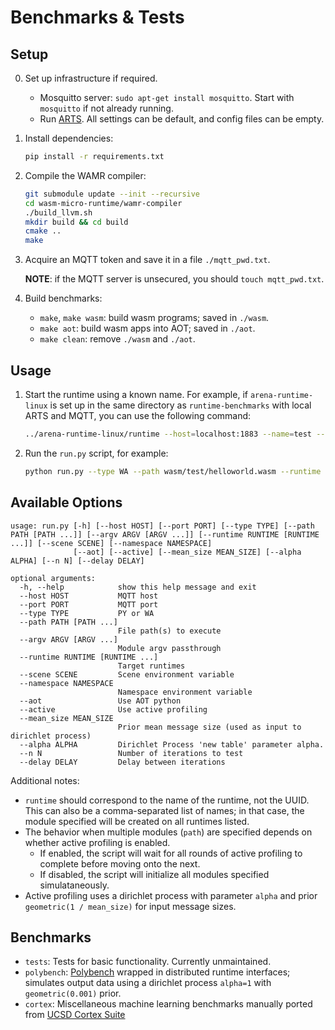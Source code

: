 # Benchmarks & Tests

## Setup

0. Set up infrastructure if required.

    - Mosquitto server: ```sudo apt-get install mosquitto```. Start with ```mosquitto``` if not already running.
    - Run [ARTS](https://github.com/conix-center/arts). All settings can be default, and config files can be empty.

1. Install dependencies:
    ```sh
    pip install -r requirements.txt
    ```

2. Compile the WAMR compiler:
    ```sh
    git submodule update --init --recursive
    cd wasm-micro-runtime/wamr-compiler
    ./build_llvm.sh
    mkdir build && cd build
    cmake ..
    make
    ```

3. Acquire an MQTT token and save it in a file ```./mqtt_pwd.txt```.

    **NOTE**: if the MQTT server is unsecured, you should ```touch mqtt_pwd.txt```.

4. Build benchmarks:

    - ```make```, ```make wasm```: build wasm programs; saved in ```./wasm```.
    - ```make aot```: build wasm apps into AOT; saved in ```./aot```.
    - ```make clean```: remove ```./wasm``` and ```./aot```.

## Usage

1. Start the runtime using a known name. For example, if ```arena-runtime-linux``` is set up in the same directory as ```runtime-benchmarks``` with local ARTS and MQTT, you can use the following command:

    ```sh
    ../arena-runtime-linux/runtime --host=localhost:1883 --name=test --dir=. --appdir=.
    ``` 

2. Run the ```run.py``` script, for example:
    ```sh
    python run.py --type WA --path wasm/test/helloworld.wasm --runtime test
    ```

## Available Options

```
usage: run.py [-h] [--host HOST] [--port PORT] [--type TYPE] [--path PATH [PATH ...]] [--argv ARGV [ARGV ...]] [--runtime RUNTIME [RUNTIME ...]] [--scene SCENE] [--namespace NAMESPACE]
              [--aot] [--active] [--mean_size MEAN_SIZE] [--alpha ALPHA] [--n N] [--delay DELAY]

optional arguments:
  -h, --help            show this help message and exit
  --host HOST           MQTT host
  --port PORT           MQTT port
  --type TYPE           PY or WA
  --path PATH [PATH ...]
                        File path(s) to execute
  --argv ARGV [ARGV ...]
                        Module argv passthrough
  --runtime RUNTIME [RUNTIME ...]
                        Target runtimes
  --scene SCENE         Scene environment variable
  --namespace NAMESPACE
                        Namespace environment variable
  --aot                 Use AOT python
  --active              Use active profiling
  --mean_size MEAN_SIZE
                        Prior mean message size (used as input to dirichlet process)
  --alpha ALPHA         Dirichlet Process 'new table' parameter alpha.
  --n N                 Number of iterations to test
  --delay DELAY         Delay between iterations
```

Additional notes:
- ```runtime``` should correspond to the name of the runtime, not the UUID. This can also be a comma-separated list of names; in that case, the module specified will be created on all runtimes listed.
- The behavior when multiple modules (```path```) are specified depends on whether active profiling is enabled.
    - If enabled, the script will wait for all rounds of active profiling to complete before moving onto the next.
    - If disabled, the script will initialize all modules specified simulataneously.
- Active profiling uses a dirichlet process with parameter ```alpha``` and prior ```geometric(1 / mean_size)``` for input message sizes.

## Benchmarks

- ```tests```: Tests for basic functionality. Currently unmaintained.
- ```polybench```: [Polybench](https://web.cse.ohio-state.edu/~pouchet.2/software/polybench/) wrapped in distributed runtime interfaces; simulates output data using a dirichlet process ```alpha=1``` with ```geometric(0.001)``` prior.
- ```cortex```: Miscellaneous machine learning benchmarks manually ported from [UCSD Cortex Suite](https://cseweb.ucsd.edu/groups/bsg/)

